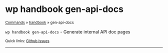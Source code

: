# wp handbook gen-api-docs

<small>[Commands](/commands/) &raquo; [handbook](/commands/handbook/) &raquo; gen-api-docs</small>

`wp handbook gen-api-docs` - Generate internal API doc pages

<small>Quick links: <a href="https://github.com/wp-cli/wp-cli/issues?q=is%3Aopen+label%3Acommand%3Ahandbook-gen-api-docs+sort%3Aupdated-desc">Github issues</a></small>

<hr />





